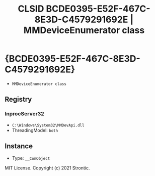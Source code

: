 ﻿---
title: "CLSID BCDE0395-E52F-467C-8E3D-C4579291692E | MMDeviceEnumerator class"
excerpt: What is COM-Object CLSID BCDE0395-E52F-467C-8E3D-C4579291692E?
---

# {BCDE0395-E52F-467C-8E3D-C4579291692E}

* `MMDeviceEnumerator class`

## Registry


### InprocServer32

* `C:\Windows\System32\MMDevApi.dll`
* ThreadingModel: `both`

## Instance

* Type: `__ComObject`

MIT License. Copyright (c) 2021 Strontic.


